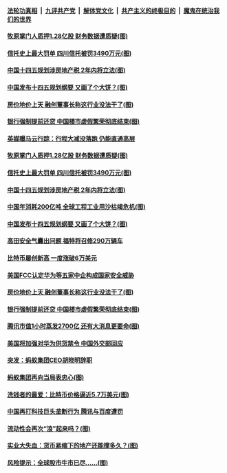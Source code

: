 ####  [法轮功真相](../../../../basic/blob/master/README.md?t=03150001) &nbsp;|&nbsp; [九评共产党](../../../../9ping.md/blob/master/README.md?t=03150001) &nbsp;|&nbsp; [解体党文化](../../../../jtdwh.md/blob/master/README.md?t=03150001)  &nbsp;|&nbsp; [共产主义的终极目的](../../../../gczydzjmd.md/blob/master/README.md?t=03150001) &nbsp;|&nbsp; [魔鬼在统治我们的世界](../../../../mgztzwmdsj.md/blob/master/README.md?t=03150001) 

#### [牧原掌门人质押1.28亿股 财务数据遭质疑(图)](../pages/p5/965540.md?t=03150001) 

#### [信托史上最大罚单 四川信托被罚3490万元(图)](../pages/p5/965509.md?t=03150001) 

#### [中国十四五规划涉房地产税 2年内将立法(图)](../pages/p5/965482.md?t=03150001) 

#### [中国发布十四五规划纲要 又画了个大饼？(图)](../pages/p5/965471.md?t=03150001) 

#### [房价地价上天 融创董事长称这行业没法干了(图)](../pages/p5/965422.md?t=03150001) 

#### [银行强制提前还贷 中国楼市虚假繁荣彻底结束(图)](../pages/p5/965402.md?t=03150001) 

#### [英媒曝马云行踪：行程大减没落跑 仍能直通高层](../pages/p5/965541.md?t=03150001) 

#### [牧原掌门人质押1.28亿股 财务数据遭质疑(图)](../pages/p5/965540.md?t=03150001) 

#### [信托史上最大罚单 四川信托被罚3490万元(图)](../pages/p5/965509.md?t=03150001) 

#### [中国十四五规划涉房地产税 2年内将立法(图)](../pages/p5/965482.md?t=03150001) 

#### [中国年消耗200亿吨 全球工程工业用沙枯竭危机(图)](../pages/p5/965481.md?t=03150001) 

#### [中国发布十四五规划纲要 又画了个大饼？(图)](../pages/p5/965471.md?t=03150001) 

#### [高田安全气囊出问题 福特将召修290万辆车](../pages/p5/965469.md?t=03150001) 

#### [比特币屡创新高 一度涨破6万美元](../pages/p5/965461.md?t=03150001) 

#### [美国FCC认定华为等五家中企构成国家安全威胁](../pages/p5/965458.md?t=03150001) 

#### [房价地价上天 融创董事长称这行业没法干了(图)](../pages/p5/965422.md?t=03150001) 

#### [银行强制提前还贷 中国楼市虚假繁荣彻底结束(图)](../pages/p5/965402.md?t=03150001) 

#### [腾讯市值1小时蒸发2700亿 还有大消息更要命(图)](../pages/p5/965363.md?t=03150001) 

#### [美国将加强对华为供货禁令 中国外交部回应](../pages/p5/965357.md?t=03150001) 

#### [突发：蚂蚁集团CEO胡晓明辞职](../pages/p5/965356.md?t=03150001) 

#### [蚂蚁集团再向当局表忠心(图)](../pages/p5/965352.md?t=03150001) 

#### [洗钱者的最爱：比特币价格逼近5.7万美元(图)](../pages/p5/965309.md?t=03150001) 

#### [中国再打科技巨头垄断行为 腾讯与百度遭罚](../pages/p5/965347.md?t=03150001) 

#### [流动性会再次“浪”起来吗？(图)](../pages/p5/965301.md?t=03150001) 

#### [实业大失血：货币紧缩下的地产还能撑多久？(图)](../pages/p5/965306.md?t=03150001) 

#### [风险提示：全球股市牛市已尽……(图)](../pages/p5/965294.md?t=03150001) 

